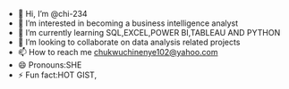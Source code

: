 - 👋 Hi, I’m @chi-234
- 👀 I’m interested in becoming a business intelligence analyst
- 🌱 I’m currently learning SQL,EXCEL,POWER BI,TABLEAU AND PYTHON
- 💞️ I’m looking to collaborate on data analysis related projects
- 📫 How to reach me chukwuchinenye102@yahoo.com
- 😄 Pronouns:SHE
- ⚡ Fun fact:HOT GIST,

<!---
chi-234/chi-234 is a ✨ special ✨ repository because its `README.md` (this file) appears on your GitHub profile.
You can click the Preview link to take a look at your changes.
--->
